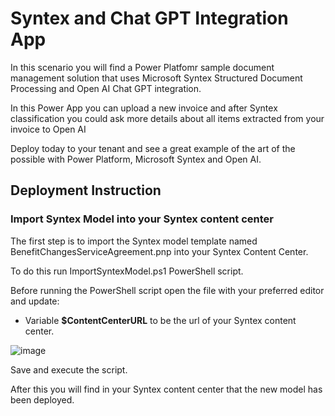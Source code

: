 # Syntex and Chat GPT Integration App
In this scenario you will find a Power Platfomr sample document management solution that uses Microsoft Syntex Structured Document Processing and Open AI Chat GPT integration.

In this Power App you can upload a new invoice and after Syntex classification you could ask more details about all items extracted from your invoice to Open AI


Deploy today to your tenant and see a great example of the art of the possible with Power Platform, Microsoft Syntex and Open AI.


## Deployment Instruction

### Import Syntex Model into your Syntex content center
The first step is to import the Syntex model template named BenefitChangesServiceAgreement.pnp into your Syntex Content Center.

To do this run ImportSyntexModel.ps1 PowerShell script.

Before running the PowerShell script open the file with your preferred editor and update:
- Variable **$ContentCenterURL** to be the url of your Syntex content center.

![image](https://user-images.githubusercontent.com/22641502/216779101-dda29d8c-0100-488a-8bf3-57c841d8a0bd.png)

Save and execute the script.

After this you will find in your Syntex content center that the new model has been deployed.

